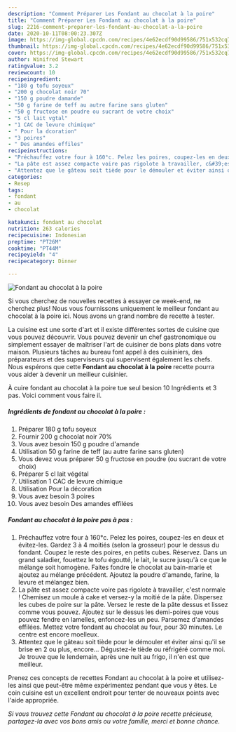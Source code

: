 ```yaml
---
description: "Comment Préparer Les Fondant au chocolat à la poire"
title: "Comment Préparer Les Fondant au chocolat à la poire"
slug: 2216-comment-preparer-les-fondant-au-chocolat-a-la-poire
date: 2020-10-11T08:00:23.307Z
image: https://img-global.cpcdn.com/recipes/4e62ecdf90d99586/751x532cq70/fondant-au-chocolat-a-la-poire-photo-principale-de-la-recette.jpg
thumbnail: https://img-global.cpcdn.com/recipes/4e62ecdf90d99586/751x532cq70/fondant-au-chocolat-a-la-poire-photo-principale-de-la-recette.jpg
cover: https://img-global.cpcdn.com/recipes/4e62ecdf90d99586/751x532cq70/fondant-au-chocolat-a-la-poire-photo-principale-de-la-recette.jpg
author: Winifred Stewart
ratingvalue: 3.2
reviewcount: 10
recipeingredient:
- "180 g tofu soyeux"
- "200 g chocolat noir 70"
- "150 g poudre damande"
- "50 g farine de teff au autre farine sans gluten"
- "50 g fructose en poudre ou sucrant de votre choix"
- "5 cl lait vgtal"
- "1 CAC de levure chimique"
- " Pour la dcoration"
- "3 poires"
- " Des amandes effiles"
recipeinstructions:
- "Préchauffez votre four à 160°c. Pelez les poires, coupez-les en deux et évitez-les. Gardez 3 à 4 moitiés (selon la grosseur) pour le dessus du fondant. Coupez le reste des poires, en petits cubes. Réservez. Dans un grand saladier, fouettez le tofu égoutté, le lait, le sucre jusqu&#39;à ce que le mélange soit homogène. Faites fondre le chocolat au bain-marie et ajoutez au mélange précédent. Ajoutez la poudre d&#39;amande, farine, la levure et mélangez bien."
- "La pâte est assez compacte voire pas rigolote à travailler, c&#39;est normale ! Chemisez un moule à cake et versez-y la moitié de la pâte. Dispersez les cubes de poire sur la pâte. Versez le reste de la pâte dessus et lissez comme vous pouvez. Ajoutez sur le dessus les demi-poires que vous pouvez fendre en lamelles, enfoncez-les un peu. Parsemez d&#39;amandes effilées. Mettez votre fondant au chocolat au four, pour 30 minutes. Le centre est encore moelleux."
- "Attentez que le gâteau soit tiède pour le démouler et éviter ainsi qu&#39;il se brise en 2 ou plus, encore... Dégustez-le tiède ou réfrigéré comme moi. Je trouve que le lendemain, après une nuit au frigo, il n&#39;en est que meilleur."
categories:
- Resep
tags:
- fondant
- au
- chocolat

katakunci: fondant au chocolat 
nutrition: 263 calories
recipecuisine: Indonesian
preptime: "PT26M"
cooktime: "PT44M"
recipeyield: "4"
recipecategory: Dinner

---
```



![Fondant au chocolat à la poire](https://img-global.cpcdn.com/recipes/4e62ecdf90d99586/751x532cq70/fondant-au-chocolat-a-la-poire-photo-principale-de-la-recette.jpg)

Si vous cherchez de nouvelles recettes à essayer ce week-end, ne cherchez plus! Nous vous fournissons uniquement le meilleur fondant au chocolat à la poire ici. Nous avons un grand nombre de recette à tester.

La cuisine est une sorte d'art et il existe différentes sortes de cuisine que vous pouvez découvrir. Vous pouvez devenir un chef gastronomique ou simplement essayer de maîtriser l'art de cuisiner de bons plats dans votre maison. Plusieurs tâches au bureau font appel à des cuisiniers, des préparateurs et des superviseurs qui supervisent également les chefs. Nous espérons que cette <strong> Fondant au chocolat à la poire </strong> recette pourra vous aider à devenir un meilleur cuisinier.

<!--inarticleads1-->

À cuire fondant au chocolat à la poire tue seul besion 10 Ingrédients et 3 pas. Voici comment vous faire il.

##### Ingrédients de fondant au chocolat à la poire :

1. Préparer 180 g tofu soyeux
1. Fournir 200 g chocolat noir 70%
1. Vous avez besoin 150 g poudre d&#39;amande
1. Utilisation 50 g farine de teff (au autre farine sans gluten)
1. Vous devez vous préparer 50 g fructose en poudre (ou sucrant de votre choix)
1. Préparer 5 cl lait végétal
1. Utilisation 1 CAC de levure chimique
1. Utilisation  Pour la décoration
1. Vous avez besoin 3 poires
1. Vous avez besoin  Des amandes effilées




<!--inarticleads2-->

##### Fondant au chocolat à la poire pas à pas :

1. Préchauffez votre four à 160°c. Pelez les poires, coupez-les en deux et évitez-les. Gardez 3 à 4 moitiés (selon la grosseur) pour le dessus du fondant. Coupez le reste des poires, en petits cubes. Réservez. Dans un grand saladier, fouettez le tofu égoutté, le lait, le sucre jusqu&#39;à ce que le mélange soit homogène. Faites fondre le chocolat au bain-marie et ajoutez au mélange précédent. Ajoutez la poudre d&#39;amande, farine, la levure et mélangez bien.
1. La pâte est assez compacte voire pas rigolote à travailler, c&#39;est normale ! Chemisez un moule à cake et versez-y la moitié de la pâte. Dispersez les cubes de poire sur la pâte. Versez le reste de la pâte dessus et lissez comme vous pouvez. Ajoutez sur le dessus les demi-poires que vous pouvez fendre en lamelles, enfoncez-les un peu. Parsemez d&#39;amandes effilées. Mettez votre fondant au chocolat au four, pour 30 minutes. Le centre est encore moelleux.
1. Attentez que le gâteau soit tiède pour le démouler et éviter ainsi qu&#39;il se brise en 2 ou plus, encore... Dégustez-le tiède ou réfrigéré comme moi. Je trouve que le lendemain, après une nuit au frigo, il n&#39;en est que meilleur.




<!--inarticleads1-->

<p>
Prenez ces concepts de recettes Fondant au chocolat à la poire et utilisez-les ainsi que peut-être même expérimentez pendant que vous y êtes. Le coin cuisine est un excellent endroit pour tenter de nouveaux points avec l'aide appropriée.
</p>

<p>
<i>Si vous trouvez cette Fondant au chocolat à la poire recette précieuse, partagez-la avec vos bons amis ou votre famille, merci et bonne chance.</i>
</p>
